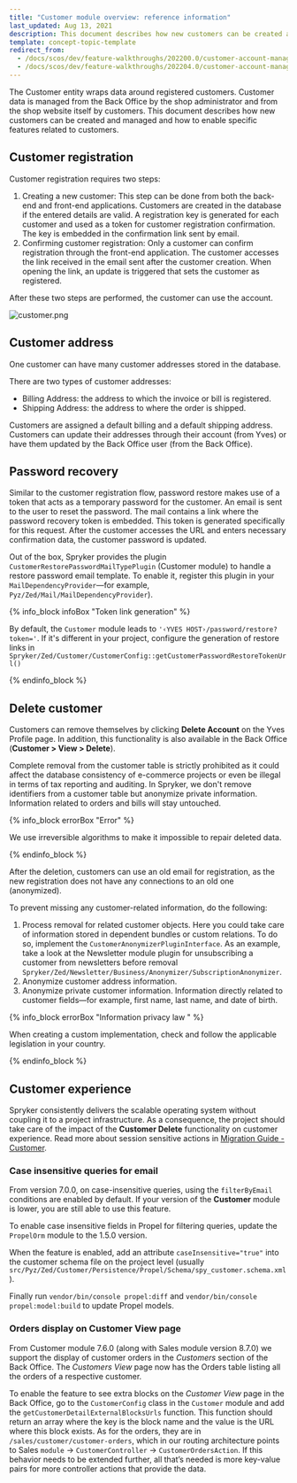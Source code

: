 ```yaml
---
title: "Customer module overview: reference information"
last_updated: Aug 13, 2021
description: This document describes how new customers can be created and managed and how to enable specific features related to customers.
template: concept-topic-template
redirect_from:
  - /docs/scos/dev/feature-walkthroughs/202200.0/customer-account-management-feature-walkthrough/reference-information-customer-module-overview.html
  - /docs/scos/dev/feature-walkthroughs/202204.0/customer-account-management-feature-walkthrough/reference-information-customer-module-overview.html
---
```


The Customer entity wraps data around registered customers. Customer data is managed from the Back Office by the shop administrator and from the shop website itself by customers. This document describes how new customers can be created and managed and how to enable specific features related to customers.

## Customer registration

Customer registration requires two steps:

1. Creating a new customer: This step can be done from both the back-end and front-end applications. Customers are created in the database if the entered details are valid. A registration key is generated for each customer and used as a token for customer registration confirmation. The key is embedded in the confirmation link sent by email.
2. Confirming customer registration: Only a customer can confirm registration through the front-end application. The customer accesses the link received in the email sent after the customer creation. When opening the link, an update is triggered that sets the customer as registered.

After these two steps are performed, the customer can use the account.

![customer.png](https://spryker.s3.eu-central-1.amazonaws.com/docs/Features/Customer+Relationship+Management/Customer+Groups/Customer+Module+Overview/customer.png)

## Customer address

One customer can have many customer addresses stored in the database.

There are two types of customer addresses:

* Billing Address: the address to which the invoice or bill is registered.
* Shipping Address: the address to where the order is shipped.

Customers are assigned a default billing and a default shipping address. Customers can update their addresses through their account (from Yves) or have them updated by the Back Office user (from the Back Office).

## Password recovery

Similar to the customer registration flow, password restore makes use of a token that acts as a temporary password for the customer. An email is sent to the user to reset the password. The mail contains a link where the password recovery token is embedded. This token is generated specifically for this request. After the customer accesses the URL and enters necessary confirmation data, the customer password is updated.

Out of the box, Spryker provides the plugin `CustomerRestorePasswordMailTypePlugin` (Customer module) to handle a restore password email template. To enable it, register this plugin in your `MailDependencyProvider`—for example, `Pyz/Zed/Mail/MailDependencyProvider`).

{% info_block infoBox "Token link generation" %}

By default, the `Customer` module leads to `'‹YVES HOST›/password/restore?token='`. If it's different in your project, configure the generation of restore links in `Spryker/Zed/Customer/CustomerConfig::getCustomerPasswordRestoreTokenUrl()`

{% endinfo_block %}

## Delete customer

Customers can remove themselves by clicking **Delete Account** on the Yves Profile page. In addition, this functionality is also available in the Back Office (**Customer > View > Delete**).

Complete removal from the customer table is strictly prohibited as it could affect the database consistency of e-commerce projects or even be illegal in terms of tax reporting and auditing. In Spryker, we don't remove identifiers from a customer table but anonymize private information. Information related to orders and bills will stay untouched.

{% info_block errorBox "Error" %}

We use irreversible algorithms to make it impossible to repair deleted data.

{% endinfo_block %}

After the deletion, customers can use an old email for registration, as the new registration does not have any connections to an old one (anonymized).

To prevent missing any customer-related information, do the following:

1. Process removal for related customer objects. Here you could take care of information stored in dependent bundles or custom relations. To do so, implement the `CustomerAnonymizerPluginInterface`. As an example, take a look at the Newsletter module plugin for unsubscribing a customer from newsletters before removal `Spryker/Zed/Newsletter/Business/Anonymizer/SubscriptionAnonymizer`.
2. Anonymize customer address information.
3. Anonymize private customer information. Information directly related to customer fields—for example, first name, last name, and date of birth.

{% info_block errorBox "Information privacy law " %}

When creating a custom implementation, check and follow the applicable legislation in your country.

{% endinfo_block %}

## Customer experience

Spryker consistently delivers the scalable operating system without coupling it to a project infrastructure. As a consequence, the project should take care of the impact of the **Customer Delete** functionality on customer experience. Read more about session sensitive actions in [Migration Guide - Customer](/docs/scos/dev/module-migration-guides/migration-guide-customer.html).

### Case insensitive queries for email

From version 7.0.0, on case-insensitive queries, using the `filterByEmail` conditions are enabled by default. If your version of the **Customer** module is lower, you are still able to use this feature.

To enable case insensitive fields in Propel for filtering queries, update the `PropelOrm` module to the 1.5.0 version.

When the feature is enabled, add an attribute `caseInsensitive="true"` into the customer schema file on the project level (usually `src/Pyz/Zed/Customer/Persistence/Propel/Schema/spy_customer.schema.xml`).

Finally run `vendor/bin/console propel:diff` and `vendor/bin/console propel:model:build` to update Propel models.

### Orders display on Customer View page

From Customer module 7.6.0 (along with Sales module version 8.7.0) we support the display of customer orders in the *Customers* section of the Back Office. The *Customers View* page now has the Orders table listing all the orders of a respective customer.

To enable the feature to see extra blocks on the *Customer View* page in the Back Office, go to the `CustomerConfig` class in the `Customer` module and add the `getCustomerDetailExternalBlocksUrls` function. This function should return an array where the key is the block name and the value is the URL where this block exists. As for the orders, they are in `/sales/customer/customer-orders`, which in our routing architecture points to Sales `module` -> `CustomerController` -> `CustomerOrdersAction`. If this behavior needs to be extended further, all that’s needed is more key-value pairs for more controller actions that provide the data.
